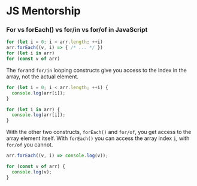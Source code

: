 # JS Mentorship

### For vs forEach() vs for/in vs for/of in JavaScript
```javascript 
for (let i = 0; i < arr.length; ++i)
arr.forEach((v, i) => { /* ... */ })
for (let i in arr)
for (const v of arr)
```
The `for`and `for/in` looping constructs give you access to the index in the array, not the actual element.
```javascript 
for (let i = 0; i < arr.length; ++i) {
  console.log(arr[i]);
}

for (let i in arr) {
  console.log(arr[i]);
}
```
With the other two constructs, `forEach()` and `for/of`, you get access to the array element itself. With `forEach()` you can access the array index `i`, with `for/of` you cannot.
```javascript 
arr.forEach((v, i) => console.log(v));

for (const v of arr) {
  console.log(v);
}
```